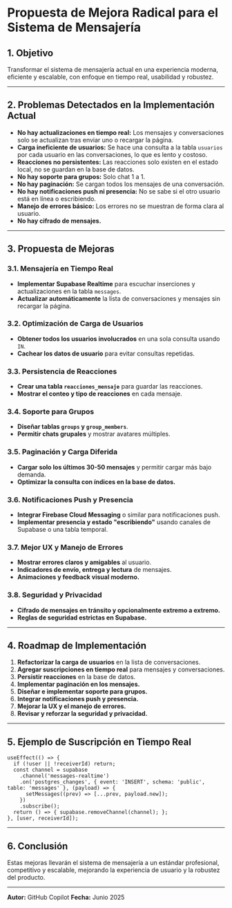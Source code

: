 # Propuesta de Mejora Radical para el Sistema de Mensajería

## 1. Objetivo
Transformar el sistema de mensajería actual en una experiencia moderna, eficiente y escalable, con enfoque en tiempo real, usabilidad y robustez.

---

## 2. Problemas Detectados en la Implementación Actual
- **No hay actualizaciones en tiempo real:** Los mensajes y conversaciones solo se actualizan tras enviar uno o recargar la página.
- **Carga ineficiente de usuarios:** Se hace una consulta a la tabla `usuarios` por cada usuario en las conversaciones, lo que es lento y costoso.
- **Reacciones no persistentes:** Las reacciones solo existen en el estado local, no se guardan en la base de datos.
- **No hay soporte para grupos:** Solo chat 1 a 1.
- **No hay paginación:** Se cargan todos los mensajes de una conversación.
- **No hay notificaciones push ni presencia:** No se sabe si el otro usuario está en línea o escribiendo.
- **Manejo de errores básico:** Los errores no se muestran de forma clara al usuario.
- **No hay cifrado de mensajes.**

---

## 3. Propuesta de Mejoras

### 3.1. Mensajería en Tiempo Real
- **Implementar Supabase Realtime** para escuchar inserciones y actualizaciones en la tabla `messages`.
- **Actualizar automáticamente** la lista de conversaciones y mensajes sin recargar la página.

### 3.2. Optimización de Carga de Usuarios
- **Obtener todos los usuarios involucrados** en una sola consulta usando `IN`.
- **Cachear los datos de usuario** para evitar consultas repetidas.

### 3.3. Persistencia de Reacciones
- **Crear una tabla `reacciones_mensaje`** para guardar las reacciones.
- **Mostrar el conteo y tipo de reacciones** en cada mensaje.

### 3.4. Soporte para Grupos
- **Diseñar tablas `groups` y `group_members`**.
- **Permitir chats grupales** y mostrar avatares múltiples.

### 3.5. Paginación y Carga Diferida
- **Cargar solo los últimos 30-50 mensajes** y permitir cargar más bajo demanda.
- **Optimizar la consulta con índices en la base de datos.**

### 3.6. Notificaciones Push y Presencia
- **Integrar Firebase Cloud Messaging** o similar para notificaciones push.
- **Implementar presencia y estado "escribiendo"** usando canales de Supabase o una tabla temporal.

### 3.7. Mejor UX y Manejo de Errores
- **Mostrar errores claros y amigables** al usuario.
- **Indicadores de envío, entrega y lectura** de mensajes.
- **Animaciones y feedback visual moderno.**

### 3.8. Seguridad y Privacidad
- **Cifrado de mensajes en tránsito y opcionalmente extremo a extremo.**
- **Reglas de seguridad estrictas en Supabase.**

---

## 4. Roadmap de Implementación

1. **Refactorizar la carga de usuarios** en la lista de conversaciones.
2. **Agregar suscripciones en tiempo real** para mensajes y conversaciones.
3. **Persistir reacciones** en la base de datos.
4. **Implementar paginación en los mensajes.**
5. **Diseñar e implementar soporte para grupos.**
6. **Integrar notificaciones push y presencia.**
7. **Mejorar la UX y el manejo de errores.**
8. **Revisar y reforzar la seguridad y privacidad.**

---

## 5. Ejemplo de Suscripción en Tiempo Real

```tsx
useEffect(() => {
  if (!user || !receiverId) return;
  const channel = supabase
    .channel('messages-realtime')
    .on('postgres_changes', { event: 'INSERT', schema: 'public', table: 'messages' }, (payload) => {
      setMessages((prev) => [...prev, payload.new]);
    })
    .subscribe();
  return () => { supabase.removeChannel(channel); };
}, [user, receiverId]);
```

---

## 6. Conclusión
Estas mejoras llevarán el sistema de mensajería a un estándar profesional, competitivo y escalable, mejorando la experiencia de usuario y la robustez del producto.

---

**Autor:** GitHub Copilot
**Fecha:** Junio 2025
